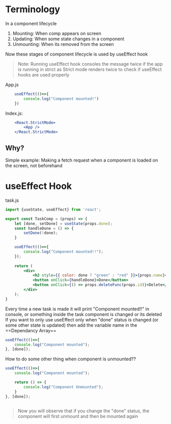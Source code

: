 # Terminology
In a component lifecycle
1. Mounting: When comp appears on screen
2. Updating: When some state changes in a component
3. Unmounting: When its removed from the screen

Now these stages of component lifecycle is used by useEffect hook


>Note: Running useEffect hook consoles the message twice if the app is running in strict as Strict mode renders twice to check if useEffect hooks are used properly

App.js
```jsx
	useEffect(()=>{
	    console.log("Component mounted!")
	})
```
Index.js:  
```jsx
	<React.StrictMode>
	    <App />
	</React.StrictMode>
```

## Why?
Simple example: Making a fetch request when a component is loaded on the screen, not beforehand

# useEffect Hook

task.js
```jsx
import {useState, useEffect} from 'react';

export const TaskComp = (props) => {
    let [done, setDone] = useState(props.done);
    const handleDone = () => {
        setDone(!done);
    }

    useEffect(()=>{
        console.log("Component mounted!!");
    });
    
    return (
        <div>
            <h2 style={{ color: done ? "green" : "red" }}>{props.name}</h2>
            <button onClick={handleDone}>Done</button>
            <button onClick={() => props.deleteFunc(props.id)}>Delete</button>
        </div>
    );
}
```
Every time a new task is made it will print "Component mounted!!" in console, or something inside the task component is changed or its deleted
If you want to only use useEffect only when "done" status is changed (or some other state is updated) then add the variable name in the ==Dependancy Array==
```jsx
useEffect(()=>{
	console.log("Component mounted");
}, [done]);
```

How to do some other thing when component is unmounted??
```jsx
useEffect(()=>{
	console.log("Component mounted");

	return () => {
		console.log("Component Unmounted");
	}
}, [done]);
    
```
> Now you will observe that if you change the "done" status, the component will first unmount and then be mounted again

